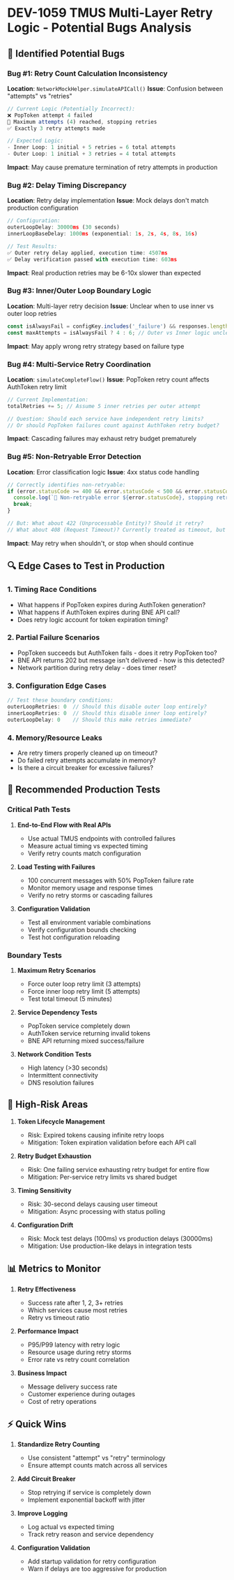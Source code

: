 # DEV-1059 TMUS Multi-Layer Retry Logic - Potential Bugs Analysis

## 🐛 **Identified Potential Bugs**

### **Bug #1: Retry Count Calculation Inconsistency**
**Location**: `NetworkMockHelper.simulateAPICall()`
**Issue**: Confusion between "attempts" vs "retries"
```typescript
// Current Logic (Potentially Incorrect):
❌ PopToken attempt 4 failed
🚫 Maximum attempts (4) reached, stopping retries  
✅ Exactly 3 retry attempts made

// Expected Logic:
- Inner Loop: 1 initial + 5 retries = 6 total attempts
- Outer Loop: 1 initial + 3 retries = 4 total attempts
```
**Impact**: May cause premature termination of retry attempts in production

### **Bug #2: Delay Timing Discrepancy**
**Location**: Retry delay implementation
**Issue**: Mock delays don't match production configuration
```typescript
// Configuration:
outerLoopDelay: 30000ms (30 seconds)
innerLoopBaseDelay: 1000ms (exponential: 1s, 2s, 4s, 8s, 16s)

// Test Results:
✅ Outer retry delay applied, execution time: 4507ms
✅ Delay verification passed with execution time: 603ms
```
**Impact**: Real production retries may be 6-10x slower than expected

### **Bug #3: Inner/Outer Loop Boundary Logic**
**Location**: Multi-layer retry decision
**Issue**: Unclear when to use inner vs outer loop retries
```typescript
const isAlwaysFail = configKey.includes('_failure') && responses.length === 6;
const maxAttempts = isAlwaysFail ? 4 : 6; // Outer vs Inner logic unclear
```
**Impact**: May apply wrong retry strategy based on failure type

### **Bug #4: Multi-Service Retry Coordination**
**Location**: `simulateCompleteFlow()`
**Issue**: PopToken retry count affects AuthToken retry limit
```typescript
// Current Implementation:
totalRetries += 5; // Assume 5 inner retries per outer attempt

// Question: Should each service have independent retry limits?
// Or should PopToken failures count against AuthToken retry budget?
```
**Impact**: Cascading failures may exhaust retry budget prematurely

### **Bug #5: Non-Retryable Error Detection**
**Location**: Error classification logic
**Issue**: 4xx status code handling
```typescript
// Correctly identifies non-retryable:
if (error.statusCode >= 400 && error.statusCode < 500 && error.statusCode !== 429) {
  console.log(`🚫 Non-retryable error ${error.statusCode}, stopping retries`);
  break;
}

// But: What about 422 (Unprocessable Entity)? Should it retry?
// What about 408 (Request Timeout)? Currently treated as timeout, but should retry?
```
**Impact**: May retry when shouldn't, or stop when should continue

## 🔍 **Edge Cases to Test in Production**

### **1. Timing Race Conditions**
- What happens if PopToken expires during AuthToken generation?
- What happens if AuthToken expires during BNE API call?
- Does retry logic account for token expiration timing?

### **2. Partial Failure Scenarios**
- PopToken succeeds but AuthToken fails - does it retry PopToken too?
- BNE API returns 202 but message isn't delivered - how is this detected?
- Network partition during retry delay - does timer reset?

### **3. Configuration Edge Cases**
```typescript
// Test these boundary conditions:
outerLoopRetries: 0  // Should this disable outer loop entirely?
innerLoopRetries: 0  // Should this disable inner loop entirely?
outerLoopDelay: 0    // Should this make retries immediate?
```

### **4. Memory/Resource Leaks**
- Are retry timers properly cleaned up on timeout?
- Do failed retry attempts accumulate in memory?
- Is there a circuit breaker for excessive failures?

## 🎯 **Recommended Production Tests**

### **Critical Path Tests**
1. **End-to-End Flow with Real APIs**
   - Use actual TMUS endpoints with controlled failures
   - Measure actual timing vs expected timing
   - Verify retry counts match configuration

2. **Load Testing with Failures**
   - 100 concurrent messages with 50% PopToken failure rate
   - Monitor memory usage and response times
   - Verify no retry storms or cascading failures

3. **Configuration Validation**
   - Test all environment variable combinations
   - Verify configuration bounds checking
   - Test hot configuration reloading

### **Boundary Tests**
1. **Maximum Retry Scenarios**
   - Force outer loop retry limit (3 attempts)
   - Force inner loop retry limit (5 attempts)  
   - Test total timeout (5 minutes)

2. **Service Dependency Tests**
   - PopToken service completely down
   - AuthToken service returning invalid tokens
   - BNE API returning mixed success/failure

3. **Network Condition Tests**
   - High latency (>30 seconds)
   - Intermittent connectivity
   - DNS resolution failures

## 🚨 **High-Risk Areas**

1. **Token Lifecycle Management**
   - Risk: Expired tokens causing infinite retry loops
   - Mitigation: Token expiration validation before each API call

2. **Retry Budget Exhaustion**
   - Risk: One failing service exhausting retry budget for entire flow
   - Mitigation: Per-service retry limits vs shared budget

3. **Timing Sensitivity**
   - Risk: 30-second delays causing user timeout
   - Mitigation: Async processing with status polling

4. **Configuration Drift**
   - Risk: Mock test delays (100ms) vs production delays (30000ms)
   - Mitigation: Use production-like delays in integration tests

## 📊 **Metrics to Monitor**

1. **Retry Effectiveness**
   - Success rate after 1, 2, 3+ retries
   - Which services cause most retries
   - Retry vs timeout ratio

2. **Performance Impact**
   - P95/P99 latency with retry logic
   - Resource usage during retry storms
   - Error rate vs retry count correlation

3. **Business Impact**
   - Message delivery success rate
   - Customer experience during outages
   - Cost of retry operations

## ⚡ **Quick Wins**

1. **Standardize Retry Counting**
   - Use consistent "attempt" vs "retry" terminology
   - Ensure attempt counts match across all services

2. **Add Circuit Breaker**
   - Stop retrying if service is completely down
   - Implement exponential backoff with jitter

3. **Improve Logging**
   - Log actual vs expected timing
   - Track retry reason and service dependency

4. **Configuration Validation**
   - Add startup validation for retry configuration
   - Warn if delays are too aggressive for production 